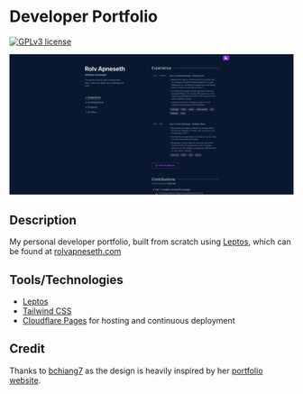 # Developer Portfolio

[![GPLv3 license](https://img.shields.io/badge/License-GPLv3-blue.svg)](./LICENSE)

[![Site Preview](public/preview.webp)](https://rolvapneseth.com )

## Description

My personal developer portfolio, built from scratch using [Leptos](https://leptos.dev/), which can be found at [rolvapneseth.com](https://rolvapneseth.com )

## Tools/Technologies

- [Leptos](https://leptos.dev/)
- [Tailwind CSS](https://tailwindcss.com/)
- [Cloudflare Pages](https://pages.cloudflare.com/) for hosting and continuous deployment

## Credit

Thanks to [bchiang7](https://github.com/bchiang7) as the design is heavily inspired by her [portfolio website](https://brittanychiang.com/).
